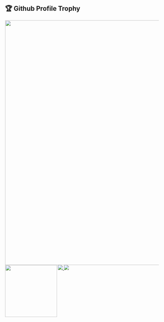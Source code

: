<h2>🏆 Github Profile Trophy</h2>
<a href="https://github.com/ryo-ma/github-profile-trophy">
  <img width=800 src="https://github-profile-trophy.vercel.app/?username=rta-technology&theme=onedark&no-frame=true&column88" />
</a>
<a href="https://github.com/anuraghazra/github-readme-stats">
  <img height="170" align="left" src="https://github-readme-stats.vercel.app/api?username=RTa-technology&count_private=true&theme=onedark&hide_border=true&count_private=true" />
  <img src="https://github-readme-stats.vercel.app/api/top-langs/?username=rta-technology&layout=compact&theme=onedark&hide_border=true&hide=css,html&langs_count=5" />
</a>
<img src="https://komarev.com/ghpvc/?username=RTa-technology&color=green" />
